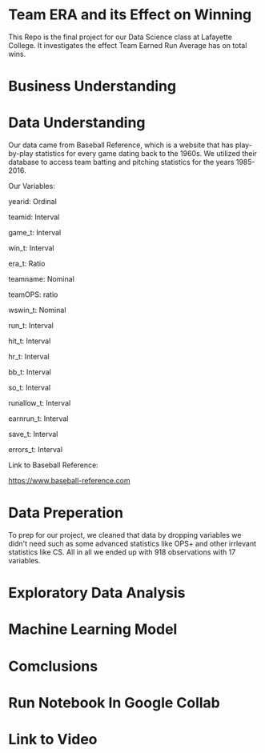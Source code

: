 # Team ERA and its Effect on Winning
This Repo is the final project for our Data Science class at Lafayette College. It investigates the effect Team Earned Run Average has on total wins.

# Business Understanding

# Data Understanding
Our data came from Baseball Reference, which is a website that has play-by-play statistics for every game dating back to the 1960s. We utilized their database to access team batting and pitching statistics for the years 1985-2016.

Our Variables:

yearid: Ordinal

teamid: Interval

game_t: Interval

win_t: Interval

era_t: Ratio

teamname: Nominal

teamOPS: ratio

wswin_t: Nominal

run_t: Interval

hit_t: Interval

hr_t: Interval

bb_t: Interval

so_t: Interval

runallow_t: Interval

earnrun_t: Interval

save_t: Interval

errors_t: Interval

Link to Baseball Reference:

https://www.baseball-reference.com
# Data Preperation
To prep for our project, we cleaned that data by dropping variables we didn't need such as some advanced statistics like OPS+ and other irrlevant statistics like CS. All in all we ended up with 918 observations with 17 variables.

# Exploratory Data Analysis

# Machine Learning Model

# Comclusions

# Run Notebook In Google Collab

# Link to Video


